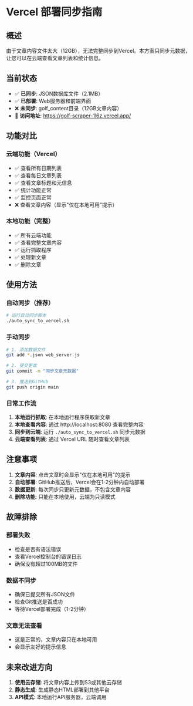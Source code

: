 # Vercel 部署同步指南

## 概述
由于文章内容文件太大（12GB），无法完整同步到Vercel。本方案只同步元数据，让您可以在云端查看文章列表和统计信息。

## 当前状态
- ✅ **已同步**: JSON数据库文件（2.1MB）
- ✅ **已部署**: Web服务器和前端界面
- ❌ **未同步**: golf_content目录（12GB文章内容）
- 🔗 **访问地址**: https://golf-scraper-1l6z.vercel.app/

## 功能对比

### 云端功能（Vercel）
- ✅ 查看所有日期列表
- ✅ 查看每日文章列表
- ✅ 查看文章标题和元信息
- ✅ 统计功能正常
- ✅ 监控页面正常
- ❌ 查看文章内容（显示"仅在本地可用"提示）

### 本地功能（完整）
- ✅ 所有云端功能
- ✅ 查看完整文章内容
- ✅ 运行抓取程序
- ✅ 处理新文章
- ✅ 删除文章

## 使用方法

### 自动同步（推荐）
```bash
# 运行自动同步脚本
./auto_sync_to_vercel.sh
```

### 手动同步
```bash
# 1. 添加数据文件
git add *.json web_server.js

# 2. 提交更改
git commit -m "同步文章元数据"

# 3. 推送到GitHub
git push origin main
```

### 日常工作流
1. **本地运行抓取**: 在本地运行程序获取新文章
2. **本地查看内容**: 通过 http://localhost:8080 查看完整内容
3. **同步到云端**: 运行 `./auto_sync_to_vercel.sh` 同步元数据
4. **云端查看列表**: 通过 Vercel URL 随时查看文章列表

## 注意事项
1. **文章内容**: 点击文章时会显示"仅在本地可用"的提示
2. **自动部署**: GitHub推送后，Vercel会在1-2分钟内自动部署
3. **数据更新**: 每次同步只更新元数据，不包含文章内容
4. **删除功能**: 只能在本地使用，云端为只读模式

## 故障排除

### 部署失败
- 检查是否有语法错误
- 查看Vercel控制台的错误日志
- 确保没有超过100MB的文件

### 数据不同步
- 确保已提交所有JSON文件
- 检查Git推送是否成功
- 等待Vercel部署完成（1-2分钟）

### 文章无法查看
- 这是正常的，文章内容只在本地可用
- 会显示友好的提示信息

## 未来改进方向
1. **使用云存储**: 将文章内容上传到S3或其他云存储
2. **静态生成**: 生成静态HTML部署到其他平台
3. **API模式**: 本地运行API服务器，云端调用